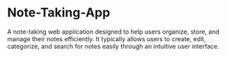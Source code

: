 # Note-Taking-App
 A note-taking web application designed to help users organize, store, and manage their notes efficiently. It typically allows users to create, edit, categorize, and search for notes easily through an intuitive user interface.
